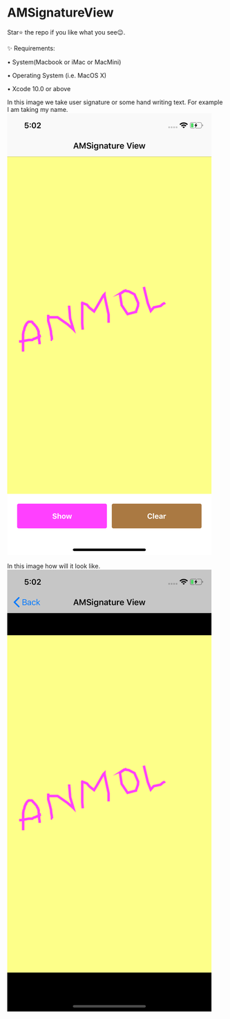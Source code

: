 # AMSignatureView

Star⭐ the repo if you like what you see😉.

✨ Requirements:

• System(Macbook or iMac or MacMini)

• Operating System (i.e. MacOS X)

• Xcode 10.0 or above

In this image we take user signature or some hand writing text. For example I am taking my name.
<img src="1.png"/>

In this image how will it look like.
<img src="2.png"/>
